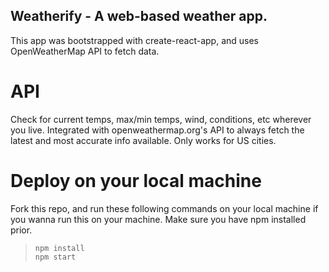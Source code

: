 ## Weatherify - A web-based weather app.  

This app was bootstrapped with create-react-app, and uses OpenWeatherMap API to fetch data.

# API  
Check for current temps, max/min temps, wind, conditions, etc wherever you live. Integrated with openweathermap.org's API to always fetch the latest and most accurate info available. Only works for US cities.  

# Deploy on your local machine  
Fork this repo, and run these following commands on your local machine if you wanna run this on your machine. Make sure you have npm installed prior.  
> `npm install`  
> `npm start`  
